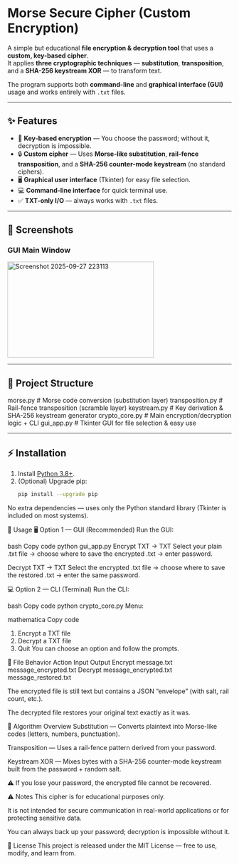 # Morse Secure Cipher (Custom Encryption)

A simple but educational **file encryption & decryption tool** that uses a **custom, key-based cipher**.  
It applies **three cryptographic techniques** — **substitution**, **transposition**, and a **SHA-256 keystream XOR** — to transform text.

The program supports both **command-line** and **graphical interface (GUI)** usage and works entirely with `.txt` files.

---

## ✨ Features

- 🔑 **Key-based encryption** — You choose the password; without it, decryption is impossible.  
- 🔒 **Custom cipher** — Uses **Morse-like substitution**, **rail-fence transposition**, and a **SHA-256 counter-mode keystream** (no standard ciphers).  
- 🖥️ **Graphical user interface** (Tkinter) for easy file selection.  
- 💻 **Command-line interface** for quick terminal use.  
- ✅ **TXT-only I/O** — always works with `.txt` files.

---

## 📸 Screenshots

### GUI Main Window
<img width="329" height="216" alt="Screenshot 2025-09-27 223113" src="https://github.com/user-attachments/assets/774c343e-efe9-47c1-9bc6-f89e28985384" />


---

## 📂 Project Structure

morse.py # Morse code conversion (substitution layer)
transposition.py # Rail-fence transposition (scramble layer)
keystream.py # Key derivation & SHA-256 keystream generator
crypto_core.py # Main encryption/decryption logic + CLI
gui_app.py # Tkinter GUI for file selection & easy use

---

## ⚡ Installation

1. Install [Python 3.8+](https://www.python.org/downloads/).
2. (Optional) Upgrade pip:
   ```bash
   pip install --upgrade pip
No extra dependencies — uses only the Python standard library (Tkinter is included on most systems).

🚀 Usage
🖥️ Option 1 — GUI (Recommended)
Run the GUI:

bash
Copy code
python gui_app.py
Encrypt TXT → TXT
Select your plain .txt file → choose where to save the encrypted .txt → enter password.

Decrypt TXT → TXT
Select the encrypted .txt file → choose where to save the restored .txt → enter the same password.

💻 Option 2 — CLI (Terminal)
Run the CLI:

bash
Copy code
python crypto_core.py
Menu:

mathematica
Copy code
1) Encrypt a TXT file
2) Decrypt a TXT file
3) Quit
You can choose an option and follow the prompts.

📂 File Behavior
Action	Input	Output
Encrypt	message.txt	message_encrypted.txt
Decrypt	message_encrypted.txt	message_restored.txt

The encrypted file is still text but contains a JSON “envelope” (with salt, rail count, etc.).

The decrypted file restores your original text exactly as it was.

🔐 Algorithm Overview
Substitution — Converts plaintext into Morse-like codes (letters, numbers, punctuation).

Transposition — Uses a rail-fence pattern derived from your password.

Keystream XOR — Mixes bytes with a SHA-256 counter-mode keystream built from the password + random salt.

⚠️ If you lose your password, the encrypted file cannot be recovered.

⚠️ Notes
This cipher is for educational purposes only.

It is not intended for secure communication in real-world applications or for protecting sensitive data.

You can always back up your password; decryption is impossible without it.

📜 License
This project is released under the MIT License — free to use, modify, and learn from.


